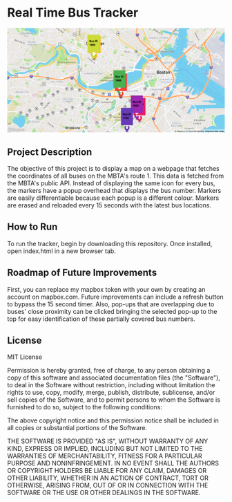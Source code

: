 # Real Time Bus Tracker

<img src="busTracker.JPG">

## Project Description
The objective of this project is to display a map on a webpage that fetches the coordinates of all buses on the MBTA's route 1. This data is fetched from the MBTA's public API. Instead of displaying the same icon for every bus, the markers have a popup overhead that displays the bus number. Markers are easily differentiable because each popup is a different colour. Markers are erased and reloaded every 15 seconds with the latest bus locations. 

## How to Run
To run the tracker, begin by downloading this repository. Once installed, open index.html in a new browser tab. 

## Roadmap of Future Improvements
First, you can replace my mapbox token with your own by creating an account on mapbox.com. Future improvements can include a refresh button to bypass the 15 second timer. Also, pop-ups that are overlapping due to buses' close proximity can be clicked bringing the selected pop-up to the top for easy identification of these partially covered bus numbers. 

## License
MIT License

Permission is hereby granted, free of charge, to any person obtaining a copy of this software and associated documentation files (the "Software"), to deal in the Software without restriction, including without limitation the rights to use, copy, modify, merge, publish, distribute, sublicense, and/or sell copies of the Software, and to permit persons to whom the Software is furnished to do so, subject to the following conditions:

The above copyright notice and this permission notice shall be included in all copies or substantial portions of the Software.

THE SOFTWARE IS PROVIDED "AS IS", WITHOUT WARRANTY OF ANY KIND, EXPRESS OR IMPLIED, INCLUDING BUT NOT LIMITED TO THE WARRANTIES OF MERCHANTABILITY, FITNESS FOR A PARTICULAR PURPOSE AND NONINFRINGEMENT. IN NO EVENT SHALL THE AUTHORS OR COPYRIGHT HOLDERS BE LIABLE FOR ANY CLAIM, DAMAGES OR OTHER LIABILITY, WHETHER IN AN ACTION OF CONTRACT, TORT OR OTHERWISE, ARISING FROM, OUT OF OR IN CONNECTION WITH THE SOFTWARE OR THE USE OR OTHER DEALINGS IN THE SOFTWARE.
